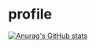 # profile
[![Anurag's GitHub stats](https://github-readme-stats.vercel.app/api?username=wangzhen11aaa)](https://github.com/anuraghazra/github-readme-stats)
